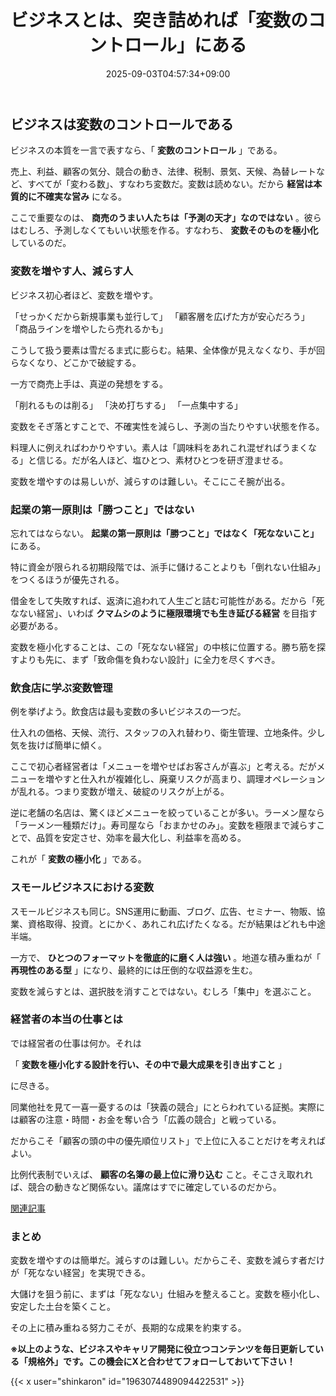 ﻿---
title: "ビジネスとは、突き詰めれば「変数のコントロール」にある"
date: 2025-09-03T04:57:34+09:00
draft: false
---



## ビジネスは変数のコントロールである

ビジネスの本質を一言で表すなら、「 **変数のコントロール** 」である。

売上、利益、顧客の気分、競合の動き、法律、税制、景気、天候、為替レートなど、すべてが「変わる数」、すなわち変数だ。変数は読めない。だから **経営は本質的に不確実な営み** になる。

ここで重要なのは、 **商売のうまい人たちは「予測の天才」なのではない** 。彼らはむしろ、予測しなくてもいい状態を作る。すなわち、 **変数そのものを極小化** しているのだ。



### 変数を増やす人、減らす人

ビジネス初心者ほど、変数を増やす。

「せっかくだから新規事業も並行して」
「顧客層を広げた方が安心だろう」
「商品ラインを増やしたら売れるかも」

こうして扱う要素は雪だるま式に膨らむ。結果、全体像が見えなくなり、手が回らなくなり、どこかで破綻する。

一方で商売上手は、真逆の発想をする。

「削れるものは削る」
「決め打ちする」
「一点集中する」

変数をそぎ落とすことで、不確実性を減らし、予測の当たりやすい状態を作る。

料理人に例えればわかりやすい。素人は「調味料をあれこれ混ぜればうまくなる」と信じる。だが名人ほど、塩ひとつ、素材ひとつを研ぎ澄ませる。

変数を増やすのは易しいが、減らすのは難しい。そこにこそ腕が出る。



### 起業の第一原則は「勝つこと」ではない

忘れてはならない。 **起業の第一原則は「勝つこと」ではなく「死なないこと」** にある。

特に資金が限られる初期段階では、派手に儲けることよりも「倒れない仕組み」をつくるほうが優先される。

借金をして失敗すれば、返済に追われて人生ごと詰む可能性がある。だから「死なない経営」、いわば **クマムシのように極限環境でも生き延びる経営** を目指す必要がある。

変数を極小化することは、この「死なない経営」の中核に位置する。勝ち筋を探すよりも先に、まず「致命傷を負わない設計」に全力を尽くすべき。



### 飲食店に学ぶ変数管理

例を挙げよう。飲食店は最も変数の多いビジネスの一つだ。

仕入れの価格、天候、流行、スタッフの入れ替わり、衛生管理、立地条件。少し気を抜けば簡単に傾く。

ここで初心者経営者は「メニューを増やせばお客さんが喜ぶ」と考える。だがメニューを増やすと仕入れが複雑化し、廃棄リスクが高まり、調理オペレーションが乱れる。つまり変数が増え、破綻のリスクが上がる。

逆に老舗の名店は、驚くほどメニューを絞っていることが多い。ラーメン屋なら「ラーメン一種類だけ」。寿司屋なら「おまかせのみ」。変数を極限まで減らすことで、品質を安定させ、効率を最大化し、利益率を高める。

これが「 **変数の極小化** 」である。



### スモールビジネスにおける変数

スモールビジネスも同じ。SNS運用に動画、ブログ、広告、セミナー、物販、協業、資格取得、投資。とにかく、あれこれ広げたくなる。だが結果はどれも中途半端。

一方で、 **ひとつのフォーマットを徹底的に磨く人は強い** 。地道な積み重ねが「 **再現性のある型** 」になり、最終的には圧倒的な収益源を生む。

変数を減らすとは、選択肢を消すことではない。むしろ「集中」を選ぶこと。



### 経営者の本当の仕事とは

では経営者の仕事は何か。それは

「 **変数を極小化する設計を行い、その中で最大成果を引き出すこと** 」

に尽きる。

同業他社を見て一喜一憂するのは「狭義の競合」にとらわれている証拠。実際には顧客の注意・時間・お金を奪い合う「広義の競合」と戦っている。

だからこそ「顧客の頭の中の優先順位リスト」で上位に入ることだけを考えればよい。

比例代表制でいえば、 **顧客の名簿の最上位に滑り込む** こと。そこさえ取れれば、競合の動きなど関係ない。議席はすでに確定しているのだから。



[関連記事](https://note.com/shinkaron/n/n62ca28eaa69d)



### まとめ

変数を増やすのは簡単だ。減らすのは難しい。だからこそ、変数を減らす者だけが「死なない経営」を実現できる。

大儲けを狙う前に、まずは「死なない」仕組みを整えること。変数を極小化し、安定した土台を築くこと。

その上に積み重ねる努力こそが、長期的な成果を約束する。



**※以上のような、ビジネスやキャリア開発に役立つコンテンツを毎日更新している「規格外」です。この機会にXと合わせてフォローしておいて下さい！**



{{< x user="shinkaron" id="1963074489094422531" >}}